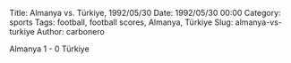 Title: Almanya vs. Türkiye, 1992/05/30
Date: 1992/05/30 00:00
Category: sports
Tags: football, football scores, Almanya, Türkiye
Slug: almanya-vs-turkiye
Author: carbonero


Almanya 1 - 0 Türkiye
